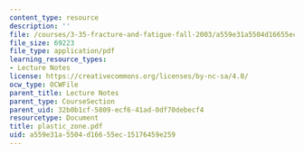 ```yaml
---
content_type: resource
description: ''
file: /courses/3-35-fracture-and-fatigue-fall-2003/a559e31a5504d16655ec15176459e259_plastic_zone.pdf
file_size: 69223
file_type: application/pdf
learning_resource_types:
- Lecture Notes
license: https://creativecommons.org/licenses/by-nc-sa/4.0/
ocw_type: OCWFile
parent_title: Lecture Notes
parent_type: CourseSection
parent_uid: 32b0b1cf-5809-ecf6-41ad-0df70debecf4
resourcetype: Document
title: plastic_zone.pdf
uid: a559e31a-5504-d166-55ec-15176459e259
---
```

